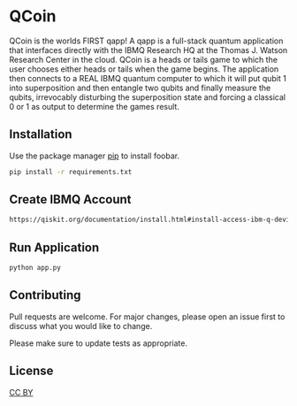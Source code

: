 # QCoin

QCoin is the worlds FIRST qapp!  A qapp is a full-stack quantum application that interfaces directly with the IBMQ Research HQ at the Thomas J. Watson Research Center in the cloud.  QCoin is a heads or tails game to which the user chooses either heads or tails when the game begins.  The application then connects to a REAL IBMQ quantum computer to which it will put qubit 1 into superposition and then entangle two qubits and finally measure the qubits, irrevocably disturbing the superposition state and forcing a classical 0 or 1 as output to determine the games result.

## Installation

Use the package manager [pip](https://pip.pypa.io/en/stable/) to install foobar.

```bash
pip install -r requirements.txt
```

## Create IBMQ Account

```bash
https://qiskit.org/documentation/install.html#install-access-ibm-q-devices-label
```

## Run Application

```bash
python app.py
```

## Contributing
Pull requests are welcome. For major changes, please open an issue first to discuss what you would like to change.

Please make sure to update tests as appropriate.

## License
[CC BY](https://choosealicense.com/licenses/cc-by-4.0/)